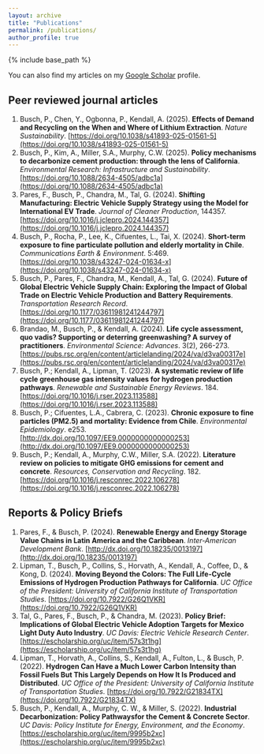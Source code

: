 ```yaml
---
layout: archive
title: "Publications"
permalink: /publications/
author_profile: true
---
```


{% include base_path %}

You can also find my articles on my [Google Scholar](https://scholar.google.cl/citations?user=1klIiDgAAAAJ&hl=es&oi=ao) profile.

## Peer reviewed journal articles 

1. Busch, P., Chen, Y., Ogbonna, P., Kendall, A. (2025). **Effects of Demand and Recycling on the When and Where of Lithium Extraction**. *Nature Sustainability*. [https://doi.org/10.1038/s41893-025-01561-5](https://doi.org/10.1038/s41893-025-01561-5)
2. Busch, P., Kim, A., Miller, S.A., Murphy, C.W. (2025). **Policy mechanisms to decarbonize cement production: through the lens of California**. *Environmental Research: Infrastructure and Sustainability*. [https://doi.org/10.1088/2634-4505/adbc1a](https://doi.org/10.1088/2634-4505/adbc1a)
3. Pares, F., Busch, P., Chandra, M., Tal, G. (2024). **Shifting Manufacturing: Electric Vehicle Supply Strategy using the Model for International EV Trade**. *Journal of Cleaner Production*, 144357. [https://doi.org/10.1016/j.jclepro.2024.144357](https://doi.org/10.1016/j.jclepro.2024.144357)
4. Busch, P., Rocha, P., Lee, K., Cifuentes, L., Tai, X. (2024). **Short-term exposure to fine particulate pollution and elderly mortality in Chile**. *Communications Earth & Environment*. 5:469. [https://doi.org/10.1038/s43247-024-01634-x](https://doi.org/10.1038/s43247-024-01634-x)
5. Busch, P., Pares, F., Chandra, M., Kendall, A., Tal, G. (2024). **Future of Global Electric Vehicle Supply Chain: Exploring the Impact of Global Trade on Electric Vehicle Production and Battery Requirements**. *Transportation Research Record*. [https://doi.org/10.1177/03611981241244797](https://doi.org/10.1177/03611981241244797)
6. Brandao, M., Busch, P., & Kendall, A. (2024). **Life cycle assessment, quo vadis? Supporting or deterring greenwashing? A survey of practitioners**. *Environmental Science: Advances*. 3(2), 266-273. [https://pubs.rsc.org/en/content/articlelanding/2024/va/d3va00317e](https://pubs.rsc.org/en/content/articlelanding/2024/va/d3va00317e)
7. Busch, P.; Kendall, A., Lipman, T. (2023). **A systematic review of life cycle greenhouse gas intensity values for hydrogen production pathways**. *Renewable and Sustainable Energy Reviews*. 184. [https://doi.org/10.1016/j.rser.2023.113588](https://doi.org/10.1016/j.rser.2023.113588)
8. Busch, P.; Cifuentes, L.A., Cabrera, C. (2023). **Chronic exposure to fine particles (PM2.5) and mortality: Evidence from Chile**. *Environmental Epidemiology*. e253. [http://dx.doi.org/10.1097/EE9.0000000000000253](http://dx.doi.org/10.1097/EE9.0000000000000253)
9. Busch, P.; Kendall, A., Murphy, C.W., Miller, S.A. (2022). **Literature review on policies to mitigate GHG emissions for cement and concrete**. *Resources, Conservation and Recycling*. 182. [https://doi.org/10.1016/j.resconrec.2022.106278](https://doi.org/10.1016/j.resconrec.2022.106278)

## Reports & Policy Briefs

1. Pares, F., & Busch, P. (2024). **Renewable Energy and Energy Storage Value Chains in Latin America and the Caribbean**. *Inter-American Development Bank*. [http://dx.doi.org/10.18235/0013197](http://dx.doi.org/10.18235/0013197)
2. Lipman, T., Busch, P., Collins, S., Horvath, A., Kendall, A., Coffee, D., & Kong, D. (2024). **Moving Beyond the Colors: The Full Life-Cycle Emissions of Hydrogen Production Pathways for California**. *UC Office of the President: University of California Institute of Transportation Studies*. [https://doi.org/10.7922/G26Q1VKR](https://doi.org/10.7922/G26Q1VKR)
3. Tal, G., Pares, F., Busch, P., & Chandra, M. (2023). **Policy Brief: Implications of Global Electric Vehicle Adoption Targets for Mexico Light Duty Auto Industry**. *UC Davis: Electric Vehicle Research Center*. [https://escholarship.org/uc/item/57s3t1hg](https://escholarship.org/uc/item/57s3t1hg)
4. Lipman, T., Horvath, A., Collins, S., Kendall, A., Fulton, L., & Busch, P. (2022). **Hydrogen Can Have a Much Lower Carbon Intensity than Fossil Fuels But This Largely Depends on How It Is Produced and Distributed**. *UC Office of the President: University of California Institute of Transportation Studies*. [https://doi.org/10.7922/G21834TX](https://doi.org/10.7922/G21834TX)
5. Busch, P., Kendall, A., Murphy, C. W., & Miller, S. (2022). **Industrial Decarbonization: Policy Pathwaysfor the Cement & Concrete Sector**. *UC Davis: Policy Institute for Energy, Environment, and the Economy*. [https://escholarship.org/uc/item/9995b2xc](https://escholarship.org/uc/item/9995b2xc)


